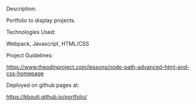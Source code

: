 Description:

Portfolio to display projects. 

Technologies Used:

Webpack,
Javascript,
HTML/CSS

Project Guidelines: 

https://www.theodinproject.com/lessons/node-path-advanced-html-and-css-homepage

Deployed on github pages at: 

https://kbouti.github.io/portfolio/


